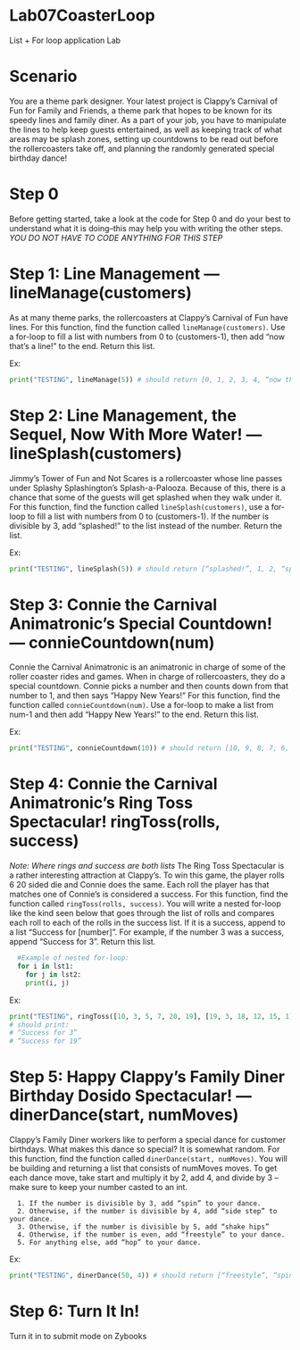 # Lab07CoasterLoop
List + For loop application Lab

# Scenario
You are a theme park designer. Your latest project is Clappy’s Carnival of Fun for Family and Friends, a theme park that hopes to be known for its speedy lines and family diner. As a part of your job, you have to manipulate the lines to help keep guests entertained, as well as keeping track of what areas may be splash zones, setting up countdowns to be read out before the rollercoasters take off, and planning the randomly generated special birthday dance!

# Step 0
Before getting started, take a look at the code for Step 0 and do your best to understand what it is doing–this may help you with writing the other steps. 
*YOU DO NOT HAVE TO CODE ANYTHING FOR THIS STEP*

# Step 1: Line Management — lineManage(customers)
As at many theme parks, the rollercoasters at Clappy’s Carnival of Fun have lines. For this function, find the function called `lineManage(customers)`. Use a for-loop to fill a list with numbers from 0 to (customers-1), then add “now that’s a line!” to the end. Return this list.

   Ex: 
   ```python
   print("TESTING", lineManage(5)) # should return [0, 1, 2, 3, 4, “now that’s a line!”] 
```
# Step 2: Line Management, the Sequel, Now With More Water! — lineSplash(customers)
Jimmy’s Tower of Fun and Not Scares is a rollercoaster whose line passes under Splashy Splashington’s Splash-a-Palooza. Because of this, there is a chance that some of the guests will get splashed when they walk under it. For this function, find the function called `lineSplash(customers)`, use a for-loop to fill a list with numbers from 0 to (customers-1). If the number is divisible by 3, add “splashed!” to the list instead of the number. Return the list.

  Ex: 
  ```python
  print("TESTING", lineSplash(5)) # should return [“splashed!”, 1, 2, “splashed!”, 4]
```
# Step 3: Connie the Carnival Animatronic’s Special Countdown! — connieCountdown(num)
Connie the Carnival Animatronic is an animatronic in charge of some of the roller coaster rides and games. When in charge of rollercoasters, they do a special countdown. Connie picks a number and then counts down from that number to 1, and then says “Happy New Years!” For this function, find the function called `connieCountdown(num)`. Use a for-loop to make a list from num-1 and then add “Happy New Years!” to the end. Return this list.

  Ex: 
  ```python
  print("TESTING", connieCountdown(10)) # should return [10, 9, 8, 7, 6, 5, 4, 3, 2, 1, “Happy New Years!”]
```

# Step 4: Connie the Carnival Animatronic’s Ring Toss Spectacular! ringToss(rolls, success)
 *Note: Where rings and success are both lists*
The Ring Toss Spectacular is a rather interesting attraction at Clappy’s. To win this game, the player rolls 6 20 sided die and Connie does the same. Each roll the player has that matches one of Connie’s is considered a success. For this function, find the function called `ringToss(rolls, success)`. You will write a nested for-loop like the kind seen below that goes through the list of rolls and compares each roll to each of the rolls in the success list. If it is a success, append to a list “Success for [number]”. For example, if the number 3 was a success, append “Success for 3”. Return this list.

```python
  #Example of nested for-loop:
  for i in lst1:
    for j in lst2:
	print(i, j)
```
  Ex: 
  ```python
  print("TESTING", ringToss([10, 3, 5, 7, 20, 19], [19, 3, 18, 12, 15, 1])) 
  # should print:
  # “Success for 3”
  # “Success for 19”
```

# Step 5: Happy Clappy’s Family Diner Birthday Dosido Spectacular! — dinerDance(start, numMoves)
Clappy’s Family Diner workers like to perform a special dance for customer birthdays. What makes this dance so special? It is somewhat random. For this function, find the function called `dinerDance(start, numMoves)`. You will be building and returning a list that consists of numMoves moves. To get each dance move, take start and multiply it by 2, add 4, and divide by 3 – make sure to keep your number casted to an int. 
```
  1. If the number is divisible by 3, add “spin” to your dance. 
  2. Otherwise, if the number is divisible by 4, add “side step” to your dance. 
  3. Otherwise, if the number is divisible by 5, add “shake hips”
  4. Otherwise, if the number is even, add “freestyle” to your dance. 
  5. For anything else, add “hop” to your dance.
```

  Ex: 
  ```python
  print("TESTING", dinerDance(50, 4)) # should return [“freestyle”, “spin”, “hop”, “spin”]
  ```
  
# Step 6: Turn It In!
  Turn it in to submit mode on Zybooks

